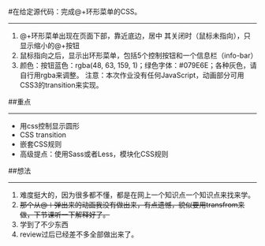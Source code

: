 #在给定源代码：完成@+环形菜单的CSS。
***

1. @+环形菜单出现在页面下部，靠近底边，居中
其关闭时（鼠标未指向），只显示缩小的@+按钮
2. 鼠标指向之后，显示出环形菜单，包括5个控制按钮和一个信息栏（info-bar） 
3. 颜色：按钮蓝色：rgba(48, 63, 159, 1)；绿色字体：#079E6E；各种灰色，请自行用rgba来调整。
注意：本次作业没有任何JavaScript，动画部分可用CSS3的transition来实现。


 

##重点
***
- 用css控制显示圆形
- CSS transition
- 嵌套CSS规则
- 高级提点：使用Sass或者Less，模块化CSS规则

##想法
***

1. 难度挺大的，因为很多都不懂，都是在网上一个知识点一个知识点来找来学。
2. ~~那个从@＋弹出来的动画我没有做出来，有点遗憾，貌似要用transfrom来做，下节课听一下解释好了。~~
3. 学到了不少东西
4. review过后已经差不多全部做出来了。


